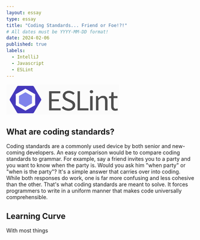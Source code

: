 ```yaml
---
layout: essay
type: essay
title: "Coding Standards... Friend or Foe!?!"
# All dates must be YYYY-MM-DD format!
date: 2024-02-06
published: true
labels:
  - IntelliJ
  - Javascript
  - ESLint
---
```


<img width="300px" img class="img-fluid" src="../img/eslint.png">

## What are coding standards?
Coding standards are a commonly used device by both senior and new-coming developers. An easy comparison would be to compare coding standards to grammar. For example, say a friend invites you to a party and you want to know when the party is. Would you ask him "when party" or "when is the party"? It's a simple answer that carries over into coding. While both responses do work, one is far more confusing and less cohesive than the other. That's what coding standards are meant to solve. It forces programmers to write in a uniform manner that makes code universally comprehensible. 

## Learning Curve
With most things 
